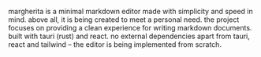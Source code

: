 margherita is a minimal markdown editor made with simplicity and speed in mind. above all, it is being created to meet a personal need.
the project focuses on providing a clean experience for writing markdown documents.
built with tauri (rust) and react. no external dependencies apart from tauri, react and tailwind – the editor is being implemented from scratch.
